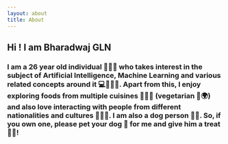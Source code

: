 ```yaml
---
layout: about
title: About
---
```


## Hi ! I am Bharadwaj GLN

### I am a 26 year old individual 🧔🏻‍♂️ who takes interest in the subject of Artificial Intelligence, Machine Learning and various related concepts around it 💻🧑🏻‍💻. Apart from this, I enjoy exploring foods from multiple cuisines 🍕🥐🥗 (vegetarian 🌱🌍) and also love interacting with people from different nationalities and cultures 🙋🏻‍♂️. I am also a dog person 🐕‍🦺. So, if you own one, please pet your dog 🦴 for me and give him a treat 🍗🧆!
